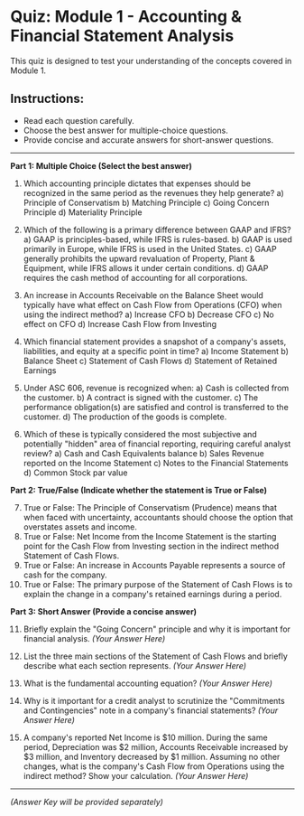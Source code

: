 # Quiz: Module 1 - Accounting & Financial Statement Analysis

This quiz is designed to test your understanding of the concepts covered in Module 1.

## Instructions:
*   Read each question carefully.
*   Choose the best answer for multiple-choice questions.
*   Provide concise and accurate answers for short-answer questions.

---

**Part 1: Multiple Choice (Select the best answer)**

1.  Which accounting principle dictates that expenses should be recognized in the same period as the revenues they help generate?
    a)  Principle of Conservatism
    b)  Matching Principle
    c)  Going Concern Principle
    d)  Materiality Principle

2.  Which of the following is a primary difference between GAAP and IFRS?
    a)  GAAP is principles-based, while IFRS is rules-based.
    b)  GAAP is used primarily in Europe, while IFRS is used in the United States.
    c)  GAAP generally prohibits the upward revaluation of Property, Plant & Equipment, while IFRS allows it under certain conditions.
    d)  GAAP requires the cash method of accounting for all corporations.

3.  An increase in Accounts Receivable on the Balance Sheet would typically have what effect on Cash Flow from Operations (CFO) when using the indirect method?
    a)  Increase CFO
    b)  Decrease CFO
    c)  No effect on CFO
    d)  Increase Cash Flow from Investing

4.  Which financial statement provides a snapshot of a company's assets, liabilities, and equity at a specific point in time?
    a)  Income Statement
    b)  Balance Sheet
    c)  Statement of Cash Flows
    d)  Statement of Retained Earnings

5.  Under ASC 606, revenue is recognized when:
    a)  Cash is collected from the customer.
    b)  A contract is signed with the customer.
    c)  The performance obligation(s) are satisfied and control is transferred to the customer.
    d)  The production of the goods is complete.

6.  Which of these is typically considered the most subjective and potentially "hidden" area of financial reporting, requiring careful analyst review?
    a)  Cash and Cash Equivalents balance
    b)  Sales Revenue reported on the Income Statement
    c)  Notes to the Financial Statements
    d)  Common Stock par value

**Part 2: True/False (Indicate whether the statement is True or False)**

7.  True or False: The Principle of Conservatism (Prudence) means that when faced with uncertainty, accountants should choose the option that overstates assets and income.
8.  True or False: Net Income from the Income Statement is the starting point for the Cash Flow from Investing section in the indirect method Statement of Cash Flows.
9.  True or False: An increase in Accounts Payable represents a source of cash for the company.
10. True or False: The primary purpose of the Statement of Cash Flows is to explain the change in a company's retained earnings during a period.

**Part 3: Short Answer (Provide a concise answer)**

11. Briefly explain the "Going Concern" principle and why it is important for financial analysis.
    *(Your Answer Here)*

12. List the three main sections of the Statement of Cash Flows and briefly describe what each section represents.
    *(Your Answer Here)*

13. What is the fundamental accounting equation?
    *(Your Answer Here)*

14. Why is it important for a credit analyst to scrutinize the "Commitments and Contingencies" note in a company's financial statements?
    *(Your Answer Here)*

15. A company's reported Net Income is $10 million. During the same period, Depreciation was $2 million, Accounts Receivable increased by $3 million, and Inventory decreased by $1 million. Assuming no other changes, what is the company's Cash Flow from Operations using the indirect method? Show your calculation.
    *(Your Answer Here)*

---

*(Answer Key will be provided separately)*
